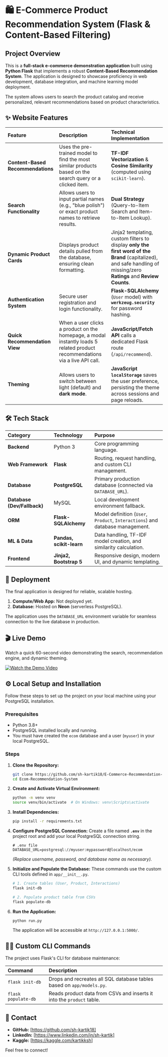 # 🛍️ E-Commerce Product Recommendation System (Flask & Content-Based Filtering)

## Project Overview

This is a **full-stack e-commerce demonstration application** built using **Python Flask** that implements a robust **Content-Based Recommendation System**. The application is designed to showcase proficiency in web development, database integration, and machine learning model deployment.

The system allows users to search the product catalog and receive personalized, relevant recommendations based on product characteristics.

## ✨ Website Features

| Feature | Description | Technical Implementation |
| :--- | :--- | :--- |
| **Content-Based Recommendations** | Uses the pre-trained model to find the most similar products based on the search query or a clicked item. | **TF-IDF Vectorization** & **Cosine Similarity** (computed using `scikit-learn`). |
| **Search Functionality** | Allows users to input partial names (e.g., "blue polish") or exact product names to retrieve results. | **Dual Strategy** (Query-to-Item Search and Item-to-Item Lookup). |
| **Dynamic Product Cards** | Displays product details pulled from the database, ensuring clean formatting. | Jinja2 templating, custom filters to display **only the first word of the Brand** (capitalized), and safe handling of missing/zero **Ratings** and **Review Counts**. |
| **Authentication System** | Secure user registration and login functionality. | **Flask-SQLAlchemy** (`User` model) with **`werkzeug.security`** for password hashing. |
| **Quick Recommendation View** | When a user clicks a product on the homepage, a modal instantly loads 5 related product recommendations via a live API call. | **JavaScript/Fetch API** calls a dedicated Flask route (`/api/recommend`). |
| **Theming** | Allows users to switch between light (default) and **dark mode**. | **JavaScript `localStorage`** saves the user preference, persisting the theme across sessions and page reloads. |

## 🛠️ Tech Stack

| Category | Technology | Purpose |
| :--- | :--- | :--- |
| **Backend** | Python 3 | Core programming language. |
| **Web Framework** | **Flask** | Routing, request handling, and custom CLI management. |
| **Database** | **PostgreSQL** | Primary production database (connected via `DATABASE_URL`). |
| **Database (Dev/Fallback)** | MySQL | Local development environment fallback. |
| **ORM** | **Flask-SQLAlchemy** | Model definition (`User`, `Product`, `Interactions`) and database management. |
| **ML & Data** | **Pandas, scikit-learn** | Data handling, TF-IDF model creation, and similarity calculation. |
| **Frontend** | **Jinja2, Bootstrap 5** | Responsive design, modern UI, and dynamic templating. |

## 🚀 Deployment

The final application is designed for reliable, scalable hosting.

1.  **Compute/Web App:** Not deployed yet.
2.  **Database:** Hosted on **Neon** (serverless PostgreSQL).

The application uses the `DATABASE_URL` environment variable for seamless connection to the live database in production.

## 🎬 Live Demo

Watch a quick 60-second video demonstrating the search, recommendation engine, and dynamic theming.

[![Watch the Demo Video](https://img.youtube.com/vi/HWaRKIvUmsQ/0.jpg)](https://youtu.be/HWaRKIvUmsQ)

## ⚙️ Local Setup and Installation

Follow these steps to set up the project on your local machine using your PostgreSQL installation.

### Prerequisites

* Python 3.8+
* PostgreSQL installed locally and running.
* You must have created the `ecom` database and a user (`myuser`) in your local PostgreSQL.

### Steps

1.  **Clone the Repository:**
    ```bash
    git clone https://github.com/sh-kartik18/E-Commerce-Recommendation-System
    cd Ecom-Recommendation-System
    ```

2.  **Create and Activate Virtual Environment:**
    ```bash
    python -m venv venv
    source venv/bin/activate  # On Windows: venv\Scripts\activate
    ```

3.  **Install Dependencies:**
    ```bash
    pip install -r requirements.txt
    ```

4.  **Configure PostgreSQL Connection:**
    Create a file named **`.env`** in the project root and add your local PostgreSQL connection string.

    ```dotenv
    # .env file
    DATABASE_URL=postgresql://myuser:mypassword@localhost/ecom
    ```
    *(Replace username, password, and database name as necessary).*

5.  **Initialize and Populate the Database:**
    These commands use the custom CLI tools defined in `app/__init__.py`.

    ```bash
    # 1. Create tables (User, Product, Interactions)
    flask init-db

    # 2. Populate product table from CSVs
    flask populate-db
    ```

6.  **Run the Application:**
    ```bash
    python run.py
    ```
    The application will be accessible at `http://127.0.0.1:5000/`.

## 🧑‍💻 Custom CLI Commands

The project uses Flask's CLI for database maintenance:

| Command | Description |
| :--- | :--- |
| `flask init-db` | Drops and recreates all SQL database tables based on `app/models.py`. |
| `flask populate-db` | Reads product data from CSVs and inserts it into the `product` table. |

## 🔗 Contact

* **GitHub:** [https://github.com/sh-kartik18]
* **LinkedIn:** [https://www.linkedin.com/in/sh-kartik]
* **Kaggle:** [https://kaggle.com/kartikksh]

Feel free to connect!
